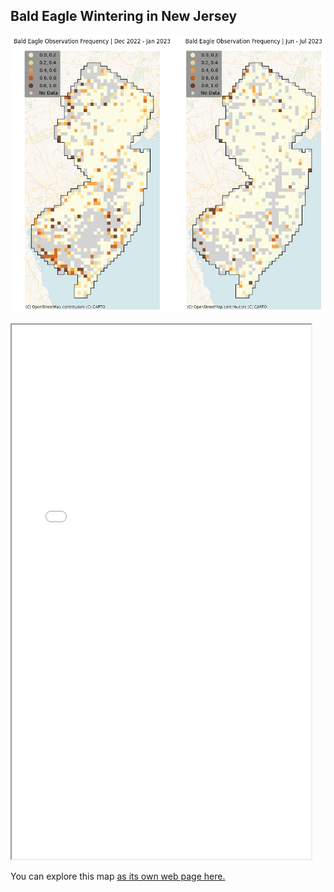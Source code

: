 ## Bald Eagle Wintering in New Jersey

![Bald Eagle Frequency Maps](frequency_raster_bald_eagle_maps.png)

<iframe src="bald_eagle_wintering_nj.html" height="855" width="95%"></iframe>

You can explore this map [as its own web page here.](bald_eagle_wintering_nj.html)
